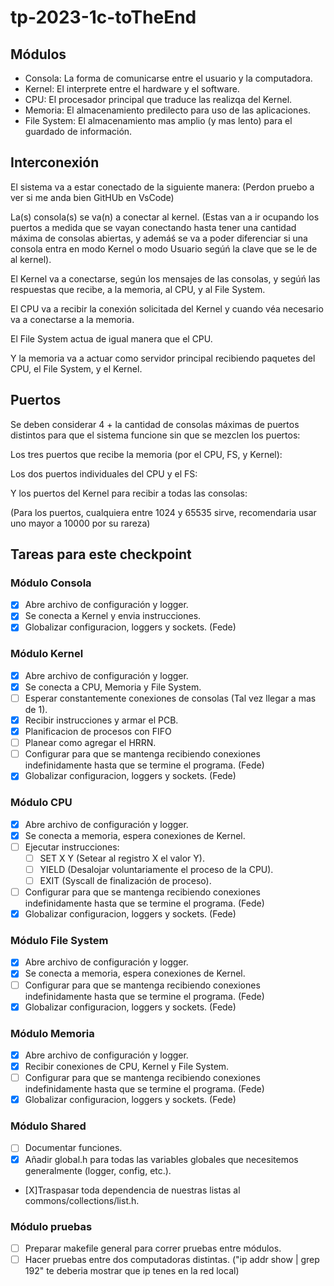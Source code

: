 # tp-2023-1c-toTheEnd

## Módulos

- Consola: La forma de comunicarse entre el usuario y la computadora.
- Kernel: El interprete entre el hardware y el software.
- CPU: El procesador principal que traduce las realizqa del Kernel.
- Memoria: El almacenamiento predilecto para uso de las aplicaciones.
- File System: El almacenamiento mas amplio (y mas lento) para el guardado de información.

## Interconexión

El sistema va a estar conectado de la siguiente manera: (Perdon pruebo a ver si me anda bien GitHUb en VsCode)

La(s) consola(s) se va(n) a conectar al kernel. (Estas van a ir ocupando los puertos a medida que se vayan conectando hasta tener una cantidad máxima de consolas abiertas, y ademáś se va a poder diferenciar si una consola entra en modo Kernel o modo Usuario segúń la clave que se le de al kernel).

El Kernel va a conectarse, según los mensajes de las consolas, y segúń las respuestas que recibe, a la memoria, al CPU, y al File System.

El CPU va a recibir la conexión solicitada del Kernel y cuando véa necesario va a conectarse a la memoria.

El File System actua de igual manera que el CPU.

Y la memoria va a actuar como servidor principal recibiendo paquetes del CPU, el File System, y el Kernel.

## Puertos

Se deben considerar 4 + la cantidad de consolas máximas de puertos distintos para que el sistema funcione sin que se mezclen los puertos:

Los tres puertos que recibe la memoria (por el CPU, FS, y Kernel): 

Los dos puertos individuales del CPU y el FS: 

Y los puertos del Kernel para recibir a todas las consolas: 

(Para los puertos, cualquiera entre 1024 y 65535 sirve, recomendaria usar uno mayor a 10000 por su rareza)

## Tareas para este checkpoint

### Módulo Consola

- [X] Abre archivo de configuración y logger.
- [X] Se conecta a Kernel y envia instrucciones.
- [X] Globalizar configuracion, loggers y sockets. (Fede)

### Módulo Kernel

- [X] Abre archivo de configuración y logger.
- [X] Se conecta a CPU, Memoria y File System.
- [ ] Esperar constantemente conexiones de consolas (Tal vez llegar a mas de 1).
- [X] Recibir instrucciones y armar el PCB.
- [X] Planificacion de procesos con FIFO
- [ ] Planear como agregar el HRRN.
- [ ] Configurar para que se mantenga recibiendo conexiones indefinidamente hasta que se termine el programa. (Fede)
- [X] Globalizar configuracion, loggers y sockets. (Fede)

### Módulo CPU

- [X] Abre archivo de configuración y logger.
- [X] Se conecta a memoria, espera conexiones de Kernel.
- [ ] Ejecutar instrucciones:
    - [ ] SET X Y (Setear al registro X el valor Y).
    - [ ] YIELD (Desalojar voluntariamente el proceso de la CPU).
    - [ ] EXIT (Syscall de finalización de proceso).
- [ ] Configurar para que se mantenga recibiendo conexiones indefinidamente hasta que se termine el programa. (Fede)
- [X] Globalizar configuracion, loggers y sockets. (Fede)

### Módulo File System

- [X] Abre archivo de configuración y logger.
- [X] Se conecta a memoria, espera conexiones de Kernel.
- [ ] Configurar para que se mantenga recibiendo conexiones indefinidamente hasta que se termine el programa. (Fede)
- [X] Globalizar configuracion, loggers y sockets. (Fede)

### Módulo Memoria

- [X] Abre archivo de configuración y logger.
- [X] Recibir conexiones de CPU, Kernel y File System.
- [ ] Configurar para que se mantenga recibiendo conexiones indefinidamente hasta que se termine el programa. (Fede)
- [X] Globalizar configuracion, loggers y sockets. (Fede)

### Módulo Shared

- [ ] Documentar funciones.
- [X] Añadir global.h para todas las variables globales que necesitemos generalmente (logger, config, etc.).
- [X]Traspasar toda dependencia de nuestras listas al commons/collections/list.h.

### Módulo pruebas

- [ ] Preparar makefile general para correr pruebas entre módulos.
- [ ] Hacer pruebas entre dos computadoras distintas. ("ip addr show | grep 192" te deberia mostrar que ip tenes en la red local)
